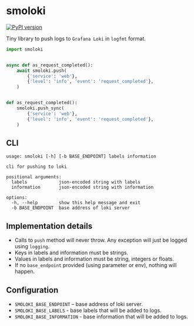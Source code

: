 # smoloki

[![PyPI version](https://badge.fury.io/py/smoloki.svg)](https://badge.fury.io/py/smoloki)

Tiny library to push logs to `Grafana Loki` in `logfmt` format.

```py
import smoloki


async def as_request_completed():
    await smoloki.push(
        {'service': 'web'},
        {'level': 'info', 'event': 'request_completed'},
    )


def as_request_completed():
    smoloki.push_sync(
        {'service': 'web'},
        {'level': 'info', 'event': 'request_completed'},
    )
```

## CLI

```text
usage: smoloki [-h] [-b BASE_ENDPOINT] labels information

cli for pushing to loki

positional arguments:
  labels            json-encoded string with labels
  information       json-encoded string with information

options:
  -h, --help        show this help message and exit
  -b BASE_ENDPOINT  base address of loki server
```

## Implementation details

- Calls to `push` method will never throw. Any exception will just be
    logged using `logging`.
- Keys in labels and information must be strings.
- Values in labels and information must be string, integers or floats.
- If no `base_endpoint` provided (using parameter or env), nothing
    will happen.

## Configuration

- `SMOLOKI_BASE_ENDPOINT` – base address of loki server.
- `SMOLOKI_BASE_LABELS` - base labels that will be added to logs.
- `SMOLOKI_BASE_INFORMATION` - base information that will be added to logs.
